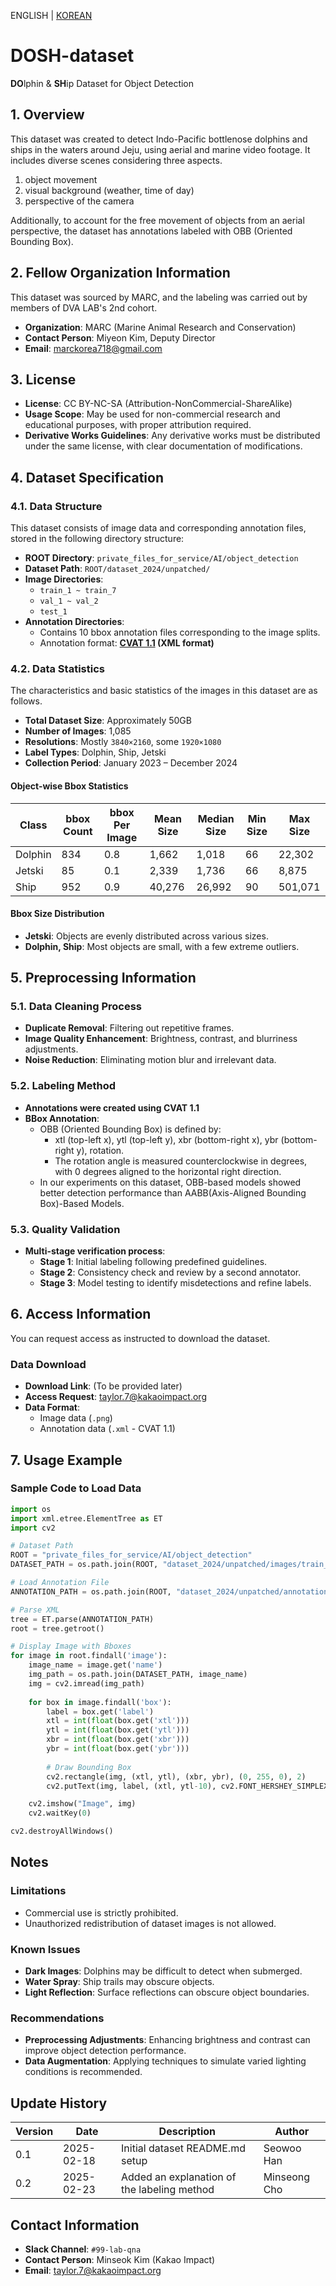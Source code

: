 ENGLISH | [KOREAN](https://github.com/DVA-LAB/DVA_LAB-data/blob/main/README-KO.md)

# DOSH-dataset
**DO**lphin & **SH**ip Dataset for Object Detection

## 1. Overview
This dataset was created to detect Indo-Pacific bottlenose dolphins and ships in the waters around Jeju, using aerial and marine video footage. It includes diverse scenes considering three aspects. 

1. object movement
2. visual background (weather, time of day)
3. perspective of the camera

Additionally, to account for the free movement of objects from an aerial perspective, the dataset has annotations labeled with OBB (Oriented Bounding Box).

## 2. Fellow Organization Information
This dataset was sourced by MARC, and the labeling was carried out by members of DVA LAB's 2nd cohort.

- **Organization**: MARC (Marine Animal Research and Conservation)  
- **Contact Person**: Miyeon Kim, Deputy Director  
- **Email**: marckorea718@gmail.com  

## 3. License
- **License**: CC BY-NC-SA (Attribution-NonCommercial-ShareAlike)
- **Usage Scope**: May be used for non-commercial research and educational purposes, with proper attribution required.
- **Derivative Works Guidelines**: Any derivative works must be distributed under the same license, with clear documentation of modifications.

## 4. Dataset Specification

### 4.1. Data Structure
This dataset consists of image data and corresponding annotation files, stored in the following directory structure:

- **ROOT Directory**: `private_files_for_service/AI/object_detection`
- **Dataset Path**: `ROOT/dataset_2024/unpatched/`
- **Image Directories**:
  - `train_1 ~ train_7`
  - `val_1 ~ val_2`
  - `test_1`
- **Annotation Directories**:
  - Contains 10 bbox annotation files corresponding to the image splits.
  - Annotation format: **[CVAT 1.1](https://docs.cvat.ai/docs/manual/advanced/xml_format/#version-11) (XML format)**

### 4.2. Data Statistics
The characteristics and basic statistics of the images in this dataset are as follows.
- **Total Dataset Size**: Approximately 50GB
- **Number of Images**: 1,085
- **Resolutions**: Mostly `3840×2160`, some `1920×1080`
- **Label Types**: Dolphin, Ship, Jetski
- **Collection Period**: January 2023 – December 2024

#### Object-wise Bbox Statistics

| Class   | bbox Count | bbox Per Image | Mean Size | Median Size | Min Size | Max Size |
|---------|------------|----------------|------------|------------|-----------|-----------|
| Dolphin | 834        | 0.8            | 1,662      | 1,018      | 66        | 22,302    |
| Jetski  | 85         | 0.1            | 2,339      | 1,736      | 66        | 8,875     |
| Ship    | 952        | 0.9            | 40,276     | 26,992     | 90        | 501,071   |

#### Bbox Size Distribution
- **Jetski**: Objects are evenly distributed across various sizes.
- **Dolphin, Ship**: Most objects are small, with a few extreme outliers.

## 5. Preprocessing Information

### 5.1. Data Cleaning Process
- **Duplicate Removal**: Filtering out repetitive frames.
- **Image Quality Enhancement**: Brightness, contrast, and blurriness adjustments.
- **Noise Reduction**: Eliminating motion blur and irrelevant data.

### 5.2. Labeling Method
- **Annotations were created using CVAT 1.1**
- **BBox Annotation**:  
  - OBB (Oriented Bounding Box) is defined by:  
    - xtl (top-left x), ytl (top-left y), xbr (bottom-right x), ybr (bottom-right y), rotation.
    - The rotation angle is measured counterclockwise in degrees, with 0 degrees aligned to the horizontal right direction.
  - In our experiments on this dataset, OBB-based models showed better detection performance than AABB(Axis-Aligned Bounding Box)-Based Models.

### 5.3. Quality Validation
- **Multi-stage verification process**:
  - **Stage 1**: Initial labeling following predefined guidelines.
  - **Stage 2**: Consistency check and review by a second annotator.
  - **Stage 3**: Model testing to identify misdetections and refine labels.

## 6. Access Information
You can request access as instructed to download the dataset.
### Data Download
- **Download Link**: (To be provided later)
- **Access Request**: taylor.7@kakaoimpact.org
- **Data Format**:
  - Image data (`.png`)
  - Annotation data (`.xml` - CVAT 1.1)

## 7. Usage Example

### Sample Code to Load Data
```python
import os
import xml.etree.ElementTree as ET
import cv2

# Dataset Path
ROOT = "private_files_for_service/AI/object_detection"
DATASET_PATH = os.path.join(ROOT, "dataset_2024/unpatched/images/train_1")

# Load Annotation File
ANNOTATION_PATH = os.path.join(ROOT, "dataset_2024/unpatched/annotations/train_1.xml")

# Parse XML
tree = ET.parse(ANNOTATION_PATH)
root = tree.getroot()

# Display Image with Bboxes
for image in root.findall('image'):
    image_name = image.get('name')
    img_path = os.path.join(DATASET_PATH, image_name)
    img = cv2.imread(img_path)
    
    for box in image.findall('box'):
        label = box.get('label')
        xtl = int(float(box.get('xtl')))
        ytl = int(float(box.get('ytl')))
        xbr = int(float(box.get('xbr')))
        ybr = int(float(box.get('ybr')))
        
        # Draw Bounding Box
        cv2.rectangle(img, (xtl, ytl), (xbr, ybr), (0, 255, 0), 2)
        cv2.putText(img, label, (xtl, ytl-10), cv2.FONT_HERSHEY_SIMPLEX, 0.5, (0, 255, 0), 2)

    cv2.imshow("Image", img)
    cv2.waitKey(0)

cv2.destroyAllWindows()
```

## Notes

### Limitations
- Commercial use is strictly prohibited.
- Unauthorized redistribution of dataset images is not allowed.

### Known Issues
- **Dark Images**: Dolphins may be difficult to detect when submerged.
- **Water Spray**: Ship trails may obscure objects.
- **Light Reflection**: Surface reflections can obscure object boundaries.

### Recommendations
- **Preprocessing Adjustments**: Enhancing brightness and contrast can improve object detection performance.
- **Data Augmentation**: Applying techniques to simulate varied lighting conditions is recommended.

## Update History

| Version | Date       | Description                   | Author   |
|---------|-----------|------------------------------|---------|
| 0.1     | 2025-02-18 | Initial dataset README.md setup | Seowoo Han |
| 0.2     | 2025-02-23 | Added an explanation of the labeling method  | Minseong Cho |

## Contact Information
- **Slack Channel**: `#99-lab-qna`
- **Contact Person**: Minseok Kim (Kakao Impact)
- **Email**: taylor.7@kakaoimpact.org
